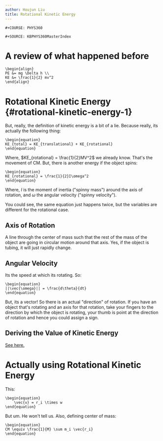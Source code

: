 ```yaml
---
author: Houjun Liu
title: Rotational Kinetic Energy
---
```


```{=org}
#+COURSE: PHYS360
```
```{=org}
#+SOURCE: KBPHYS360MasterIndex
```
# A review of what happened before

```{=latex}
\begin{align}
PE &= mg \Delta h \\
KE &= \frac{1}{2} mv^2
\end{align}
```
# Rotational Kinetic Energy {#rotational-kinetic-energy-1}

But, really, the definition of kinetic energy is a bit of a lie. Because
really, its actually the following thing:

```{=latex}
\begin{equation}
KE_{total} = KE_{translational} + KE_{rotational}
\end{equation}
```
Where, $KE_{rotational} = \frac{1}{2}MV^2$ we already know. That\'s the
movement of CM. But, there is another energy if the object spins:

```{=latex}
\begin{equation}
KE_{rotational} = \frac{1}{2}I\omega^2
\end{equation}
```
Where, $I$ is the moment of inertia (\"spinny mass\") around the axis of
rotation, and $\omega$ the angular velocity (\"spinny velocity\").

You could see, the same equation just happens twice, but the variables
are different for the rotational case.

## Axis of Rotation

A line through the center of mass such that the rest of the mass of the
object are going in circular motion around that axis. Yes, if the object
is tubing, it will just rapidly change.

## Angular Velocity

Its the speed at which its rotating. So:

```{=latex}
\begin{equation}
||\vec{\omega}|| = \frac{d\theta}{dt}
\end{equation}
```
But, its a vector! So there is an actual \"direction\" of rotation. If
you have an object that\'s rotating and an axis for that rotation, take
your fingers to the direction by which the object is rotating, your
thumb is point at the direction of rotation and hence you could assign a
sign.

## Deriving the Value of Kinetic Energy

[See here.](KBhPHYS360RotationalKineticEnergyDerivation.org)

# Actually using Rotational Kinetic Energy

This:

```{=latex}
\begin{equation}
    \vec{v} = r_i \times w
\end{equation}
```
But um. He won\'t tell us. Also, defining center of mass:

```{=latex}
\begin{equation}
CM \equiv \frac{1}{M} \sum m_i \vec{r_i}
\end{equation}
```
